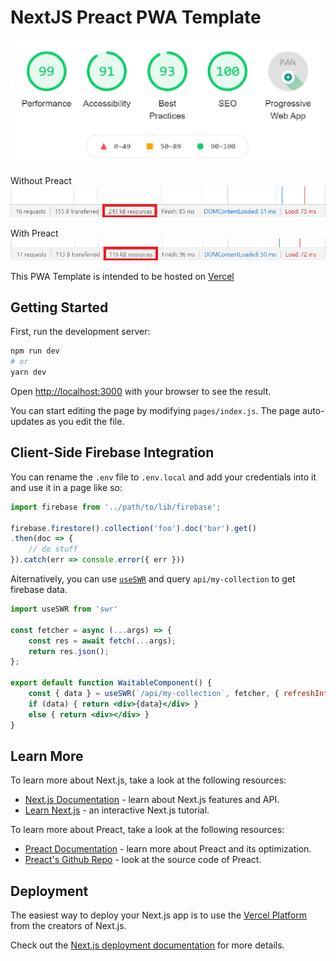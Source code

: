 # NextJS Preact PWA Template

![Google Lighthouse Performance Ranking](public/lighthouse.png)

Without Preact
![243kB](public/next-network.png)

With Preact
![116kB](public/next-preact-network.png)

This PWA Template is intended to be hosted on [Vercel](https://vercel.com)

## Getting Started

First, run the development server:

```bash
npm run dev
# or
yarn dev
```

Open [http://localhost:3000](http://localhost:3000) with your browser to see the result.

You can start editing the page by modifying `pages/index.js`. The page auto-updates as you edit the file.


## Client-Side Firebase Integration

You can rename the `.env` file to `.env.local` and add your credentials into it and use it in a page like so:

```js
import firebase from '../path/to/lib/firebase';

firebase.firestore().collection('foo').doc('bar').get()
.then(doc => {
    // do stuff
}).catch(err => console.error({ err }))
``` 

Alternatively, you can use [`useSWR`](https://github.com/vercel/swr) and query `api/my-collection` to get firebase data.

```jsx
import useSWR from 'swr'

const fetcher = async (...args) => {
    const res = await fetch(...args);
    return res.json();
};

export default function WaitableComponent() {
    const { data } = useSWR(`/api/my-collection`, fetcher, { refreshInterval: 6900 });
    if (data) { return <div>{data}</div> }
    else { return <div></div> }
}
```


## Learn More

To learn more about Next.js, take a look at the following resources:

- [Next.js Documentation](https://nextjs.org/docs) - learn about Next.js features and API.
- [Learn Next.js](https://nextjs.org/learn) - an interactive Next.js tutorial.

To learn more about Preact, take a look at the following resources:

- [Preact Documentation](https://preactjs.com/) - learn more about Preact and its optimization.
- [Preact's Github Repo](https://github.com/preactjs/preact) - look at the source code of Preact.


## Deployment

The easiest way to deploy your Next.js app is to use the [Vercel Platform](https://vercel.com) from the creators of Next.js.

Check out the [Next.js deployment documentation](https://nextjs.org/docs/deployment) for more details.

